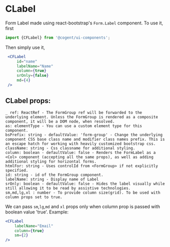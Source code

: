 # CLabel

Form Label made using react-bootstrap's `Form.Label` component.
To use it, first

```jsx harmony
import {CFLabel} from '@cogent/ui-components';
```
Then simply use it,
```jsx harmony
 <CFLabel
     id="name"
     labelName="Name"
     column={true}
     srOnly={false}
     md={4}
 />

```

## CLabel props:
```text
_ ref: ReactRef - The FormGroup ref will be forwarded to the underlying element. Unless the FormGroup is rendered as a composite component, it will be a DOM node, when resolved.
as: elementType - You can use a custom element type for this component.
bsPrefix: string - defaultValue: 'form-group' - Change the underlying component CSS base class name and modifier class names prefix. This is an escape hatch for working with heavily customized bootstrap css.
className: string - Css classname for additional styling.
column: boolean - defaultValue: false - Renders the FormLabel as a <Col> component (accepting all the same props), as well as adding additional styling for horizontal forms.
htmlFor: string - Uses controlId from <FormGroup> if not explicitly specified.
id: string - id of the FormGroup component.
labelName: string - Display name of Label
srOnly: boolean - defaultValue: false - Hides the label visually while still allowing it to be read by assistive technologies.
sm,md,lg,xl : number - To provide column size(grid). To be used with column props set to true.

```
We can pass ``sm``,``lg``,``md`` and ``xl`` props only when column prop is passed with boolean value 'true'.
Example:
```jsx harmony
<CFLabel 
    labelName="Email" 
    column={true} 
    sm={2}
/>
```